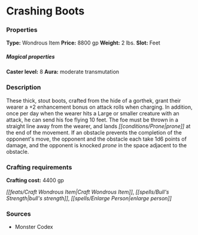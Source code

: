 ﻿---
Title: "Crashing Boots"
Type: "Wondrous Item"
Price: "8800 gp"
Weight: "2 lbs."
Slot: "Feet"
Caster level: "8"
Aura: "moderate transmutation"
Description: |
  "These thick, stout boots, crafted from the hide of a gorthek, grant their wearer a +2 enhancement bonus on attack rolls when charging. In addition, once per day when the wearer hits a Large or smaller creature with an attack, he can send his foe flying 10 feet. The foe must be thrown in a straight line away from the wearer, and lands prone at the end of the movement. If an obstacle prevents the completion of the opponent's move, the opponent and the obstacle each take 1d6 points of damage, and the opponent is knocked prone in the space adjacent to the obstacle."
Crafting cost: "4400 gp"
Sources: "['Monster Codex']"
---

# Crashing Boots

### Properties

**Type:** Wondrous Item **Price:** 8800 gp **Weight:** 2 lbs. **Slot:** Feet

##### Magical properties

**Caster level:** 8 **Aura:** moderate transmutation

### Description

These thick, stout boots, crafted from the hide of a gorthek, grant their wearer a +2 enhancement bonus on attack rolls when charging. In addition, once per day when the wearer hits a Large or smaller creature with an attack, he can send his foe flying 10 feet. The foe must be thrown in a straight line away from the wearer, and lands _[[conditions/Prone|prone]]_ at the end of the movement. If an obstacle prevents the completion of the opponent's move, the opponent and the obstacle each take 1d6 points of damage, and the opponent is knocked _prone_ in the space adjacent to the obstacle.

### Crafting requirements

**Crafting cost:** 4400 gp

_[[feats/Craft Wondrous Item|Craft Wondrous Item]]_, _[[spells/Bull's Strength|bull's strength]]_, _[[spells/Enlarge Person|enlarge person]]_

### Sources

* Monster Codex